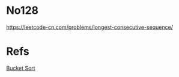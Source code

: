 # No128

https://leetcode-cn.com/problems/longest-consecutive-sequence/

# Refs

[Bucket Sort](https://en.wikipedia.org/wiki/Bucket_sort)
